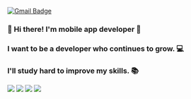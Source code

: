 

[![Gmail Badge](https://img.shields.io/badge/Gmail-D14836?style=flat&logo=Gmail&logoColor=white)](mailto:ghksrb1226@gmail.com)



### 👋 Hi there! I'm mobile app developer  🚀
### I want to be a developer who continues to grow. 💻
### I'll study hard to improve my skills. 📚



<div align:left>
 
  <img src="https://img.shields.io/badge/iOS-000000?style=flat-square&logo=iOS&logoColor=white"/> 
<img src="https://img.shields.io/badge/Swift-F05138?style=flat-square&logo=Swift&logoColor=white"/>
<img src="https://img.shields.io/badge/html-E34F26?style=flat&logo-badge&logo=html5&logoColor=white">
<img src="https://img.shields.io/badge/github-181717?style=flat&logo-badge&logo=github&logoColor=white">

  
</div>


<!--
**hwankyuu/hwankyuu** is a ✨ _special_ ✨ repository because its `README.md` (this file) appears on your GitHub profile.


Here are some ideas to get you started:

- 🔭 I’m currently working on ...
- 🌱 I’m currently learning ...
- 👯 I’m looking to collaborate on ...
- 🤔 I’m looking for help with ...
- 💬 Ask me about ...
- 📫 How to reach me: ...
- 😄 Pronouns: ...
- ⚡ Fun fact: ...
-->
